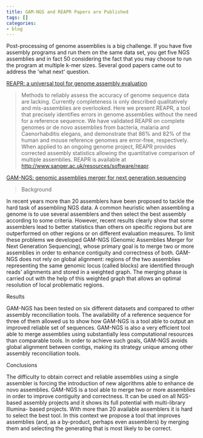 ```yaml
---
title: GAM-NGS and REAPR Papers are Published
tags: []
categories:
- blog
---
```

Post-processing of genome assemblies is a big challenge. If you have five
assembly programs and run them on the same data set, you get five NGS
assemblies and in fact 50 considering the fact that you may choose to run the
program at multiple k-mer sizes. Several good papers came out to address the
'what next' question.
<!--more-->

[REAPR: a universal tool for genome assembly
evaluation](http://genomebiology.com/2013/14/5/R47/abstract)

> Methods to reliably assess the accuracy of genome sequence data are lacking.
Currently completeness is only described qualitatively and mis-assemblies are
overlooked. Here we present REAPR, a tool that precisely identifies errors in
genome assemblies without the need for a reference sequence. We have validated
REAPR on complete genomes or de novo assemblies from bacteria, malaria and
Caenorhabditis elegans, and demonstrate that 86% and 82% of the human and
mouse reference genomes are error-free, respectively. When applied to an
ongoing genome project, REAPR provides corrected assembly statistics allowing
the quantitative comparison of multiple assemblies. REAPR is available at
http://www.sanger.ac.uk/resources/software/reapr.

[GAM-NGS: genomic assemblies merger for next generation
sequencing](http://www.biomedcentral.com/1471-2105/14/S7/S6)

> Background

In recent years more than 20 assemblers have been proposed to tackle the hard
task of assembling NGS data. A common heuristic when assembling a genome is to
use several assemblers and then select the best assembly according to some
criteria. However, recent results clearly show that some assemblers lead to
better statistics than others on specific regions but are outperformed on
other regions or on different evaluation measures. To limit these problems we
developed GAM-NGS (Genomic Assemblies Merger for Next Generation Sequencing),
whose primary goal is to merge two or more assemblies in order to enhance
contiguity and correctness of both. GAM-NGS does not rely on global alignment:
regions of the two assemblies representing the same genomic locus (called
blocks) are identified through reads' alignments and stored in a weighted
graph. The merging phase is carried out with the help of this weighted graph
that allows an optimal resolution of local problematic regions.

Results

GAM-NGS has been tested on six different datasets and compared to other
assembly reconciliation tools. The availability of a reference sequence for
three of them allowed us to show how GAM-NGS is a tool able to output an
improved reliable set of sequences. GAM-NGS is also a very efficient tool able
to merge assemblies using substantially less computational resources than
comparable tools. In order to achieve such goals, GAM-NGS avoids global
alignment between contigs, making its strategy unique among other assembly
reconciliation tools.

Conclusions

The difficulty to obtain correct and reliable assemblies using a single
assembler is forcing the introduction of new algorithms able to enhance de
novo assemblies. GAM-NGS is a tool able to merge two or more assemblies in
order to improve contiguity and correctness. It can be used on all NGS-based
assembly projects and it shows its full potential with multi-library Illumina-
based projects. With more than 20 available assemblers it is hard to select
the best tool. In this context we propose a tool that improves assemblies
(and, as a by-product, perhaps even assemblers) by merging them and selecting
the generating that is most likely to be correct.

